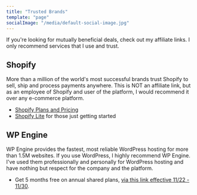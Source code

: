 ```yaml
---
title: "Trusted Brands"
template: "page"
socialImage: "/media/default-social-image.jpg"
---
```


If you're looking for mutually beneficial deals, check out my affiliate links. I only recommend services that I use and trust.

## Shopify
More than a million of the world's most successful brands trust Shopify to sell, ship and process payments anywhere. This is NOT an affiliate link, but as an employee of Shopify and user of the platform, I would recommend it over any e-commerce platform.

- [Shopify Plans and Pricing](https://www.shopify.com/pricing)
- [Shopify Lite](https://www.shopify.com/lite) for those just getting started

## WP Engine
WP Engine provides the fastest, most reliable WordPress hosting for more than 1.5M websites. If you use WordPress, I highly recommend WP Engine. I've used them professionally and personally for WordPress hosting and have nothing but respect for the company and the platform.

- Get 5 months free on annual shared plans, 
[via this link effective 11/22 - 11/30](https://shareasale.com/r.cfm?b=1907400&u=1749850&m=41388&urllink=&afftrack=).